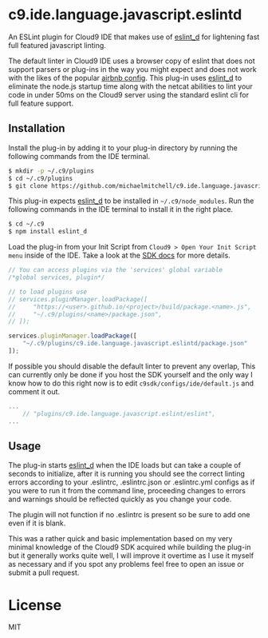 # c9.ide.language.javascript.eslintd

An ESLint plugin for Cloud9 IDE that makes use of [eslint_d](https://github.com/mantoni/eslint_d.js) for lightening fast full featured javascript linting.

The default linter in Cloud9 IDE uses a browser copy of eslint that does not support parsers or plug-ins in the way you might expect and does not work with the likes of the popular [airbnb config](https://github.com/airbnb/javascript). This plug-in uses [eslint_d](https://github.com/mantoni/eslint_d.js) to eliminate the node.js startup time along with the netcat abilities to lint your code in under 50ms on the Cloud9 server using the standard eslint cli for full feature support.

## Installation

Install the plug-in by adding it to your plug-in directory by running the following commands from the IDE terminal.

```sh
$ mkdir -p ~/.c9/plugins
$ cd ~/.c9/plugins
$ git clone https://github.com/michaelmitchell/c9.ide.language.javascript.eslintd.git
```

This plug-in expects [eslint_d](https://github.com/mantoni/eslint_d.js) to be installed in `~/.c9/node_modules`. Run the following commands in the IDE terminal to install it in the right place.

```sh
$ cd ~/.c9
$ npm install eslint_d
```

Load the plug-in from your Init Script from `Cloud9 > Open Your Init Script menu` inside of the IDE. Take a look at the [SDK docs](https://cloud9-sdk.readme.io/docs/customizing-cloud9#section-installing-packages) for more details.

```js
// You can access plugins via the 'services' global variable
/*global services, plugin*/

// to load plugins use
// services.pluginManager.loadPackage([
//     "https://<user>.github.io/<project>/build/package.<name>.js",
//     "~/.c9/plugins/<name>/package.json",
// ]);

services.pluginManager.loadPackage([
    "~/.c9/plugins/c9.ide.language.javascript.eslintd/package.json"
]);
```

If possible you should disable the default linter to prevent any overlap, This can currently only be done if you host the SDK yourself and the only way I know how to do this right now is to edit `c9sdk/configs/ide/default.js` and comment it out.

```js
...
    // "plugins/c9.ide.language.javascript.eslint/eslint",
...
```

## Usage

The plug-in starts [eslint_d](https://github.com/mantoni/eslint_d.js) when the IDE loads but can take a couple of seconds to initialize, after it is running you should see the correct linting errors according to your .eslintrc, .eslintrc.json or .eslintrc.yml configs as if you were to run it from the command line, proceeding changes to errors and warnings should be reflected quickly as you change your code.

The plugin will not function if no .eslintrc is present so be sure to add one even if it is blank.

This was a rather quick and basic implementation based on my very minimal knowledge of the Cloud9 SDK acquired while building the plug-in but it generally works quite well, I will improve it overtime as I use it myself as necessary and if you spot any problems feel free to open an issue or submit a pull request.

# License

MIT
